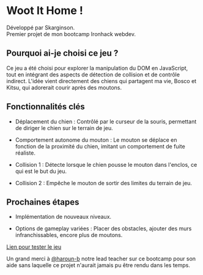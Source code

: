 # Woot It Home !

Développé par Skarginson. <br>
Premier projet de mon bootcamp Ironhack webdev.

## Pourquoi ai-je choisi ce jeu ?

Ce jeu a été choisi pour explorer la manipulation du DOM en JavaScript, tout en intégrant des aspects de détection de collision et de contrôle indirect.
L'idée vient directement des chiens qui partagent ma vie, Bosco et Kitsu, qui adorerait courir après des moutons.

## Fonctionnalités clés

- Déplacement du chien : Contrôlé par le curseur de la souris, permettant de diriger le chien sur le terrain de jeu.

- Comportement autonome du mouton : Le mouton se déplace en fonction de la proximité du chien, imitant un comportement de fuite réaliste.

- Collision 1 : Détecte lorsque le chien pousse le mouton dans l'enclos, ce qui est le but du jeu.

- Collision 2 : Empêche le mouton de sortir des limites du terrain de jeu.

## Prochaines étapes

- Implémentation de nouveaux niveaux.

- Options de gameplay variées : Placer des obstacles, ajouter des murs infranchissables, encore plus de moutons.

[Lien pour tester le jeu](https://skarginson.github.io/project1---Woof-It-Home-/)

Un grand merci à [@haroun-b](https://github.com/haroun-b) notre lead teacher sur ce bootcamp pour son aide sans laquelle ce projet n'aurait jamais pu être rendu dans les temps. 
